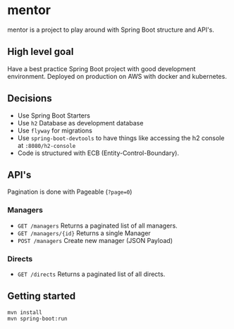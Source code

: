 # mentor

mentor is a project to play around with Spring Boot structure and API's.

## High level goal

Have a best practice Spring Boot project with good development environment.
Deployed on production on AWS with docker and kubernetes.

## Decisions

- Use Spring Boot Starters
- Use `h2` Database as development database
- Use `flyway` for migrations
- Use `spring-boot-devtools` to have things like accessing the h2 console at `:8080/h2-console`
- Code is structured with ECB (Entity-Control-Boundary).

## API's

Pagination is done with Pageable (`?page=0`)

### Managers
- `GET /managers` Returns a paginated list of all managers.
- `GET /managers/{id}` Returns a single Manager
- `POST /managers` Create new manager (JSON Payload)

### Directs
- `GET /directs` Returns a paginated list of all directs.

## Getting started

```
mvn install
mvn spring-boot:run
```